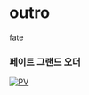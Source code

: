 # outro
fate

### 페이트 그랜드 오더

[![PV](http://cdn.img-conv.gamerch.com/img.gamerch.com/fate-grandorder/1435541194001.jpg)](https://www.youtube.com/watch?v=tFLsOv2RYts)  
